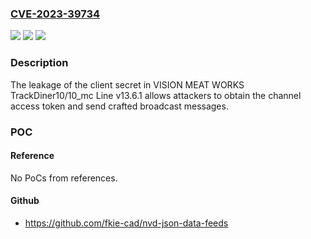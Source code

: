 ### [CVE-2023-39734](https://cve.mitre.org/cgi-bin/cvename.cgi?name=CVE-2023-39734)
![](https://img.shields.io/static/v1?label=Product&message=n%2Fa&color=blue)
![](https://img.shields.io/static/v1?label=Version&message=n%2Fa&color=blue)
![](https://img.shields.io/static/v1?label=Vulnerability&message=n%2Fa&color=brighgreen)

### Description

The leakage of the client secret in VISION MEAT WORKS TrackDiner10/10_mc Line v13.6.1 allows attackers to obtain the channel access token and send crafted broadcast messages.

### POC

#### Reference
No PoCs from references.

#### Github
- https://github.com/fkie-cad/nvd-json-data-feeds

